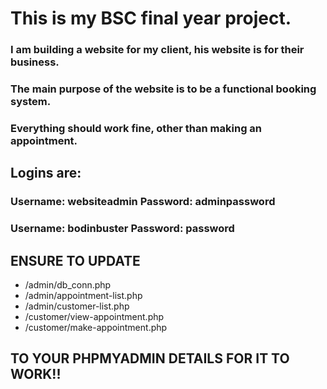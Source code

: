 # This is my BSC final year project.
### I am building a website for my client, his website is for their business.
### The main purpose of the website is to be a functional booking system.
### Everything should work fine, other than making an appointment.
## Logins are:
### Username: websiteadmin Password: adminpassword
### Username: bodinbuster Password: password

## ENSURE TO UPDATE 
* /admin/db_conn.php
* /admin/appointment-list.php
* /admin/customer-list.php
* /customer/view-appointment.php
* /customer/make-appointment.php
## TO YOUR PHPMYADMIN DETAILS FOR IT TO WORK!!
